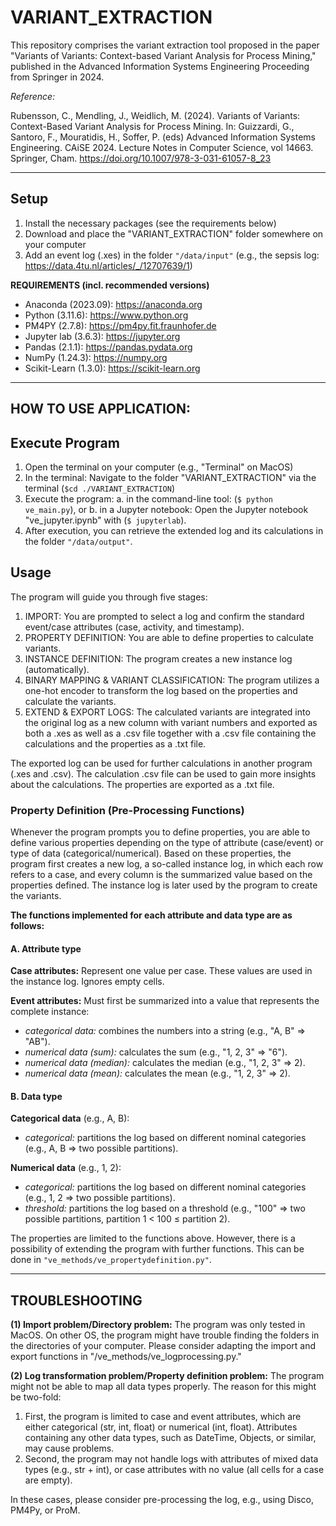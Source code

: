 # VARIANT_EXTRACTION
This repository comprises the variant extraction tool proposed in the paper "Variants of Variants: Context-based Variant Analysis for Process Mining," published in the Advanced Information Systems Engineering Proceeding from Springer in 2024. 

*Reference:*

Rubensson, C., Mendling, J., Weidlich, M. (2024). Variants of Variants: Context-Based Variant Analysis for Process Mining. In: Guizzardi, G., Santoro, F., Mouratidis, H., Soffer, P. (eds) Advanced Information Systems Engineering. CAiSE 2024. Lecture Notes in Computer Science, vol 14663. Springer, Cham. https://doi.org/10.1007/978-3-031-61057-8_23

---

## Setup
1. Install the necessary packages (see the requirements below)
2. Download and place the "VARIANT_EXTRACTION" folder somewhere on your computer
3. Add an event log (.xes) in the folder `"/data/input"` (e.g., the sepsis log: https://data.4tu.nl/articles/_/12707639/1) 

**REQUIREMENTS (incl. recommended versions)**
* Anaconda (2023.09): https://anaconda.org 
* Python (3.11.6): https://www.python.org
* PM4PY (2.7.8): https://pm4py.fit.fraunhofer.de
* Jupyter lab (3.6.3): https://jupyter.org
* Pandas (2.1.1): https://pandas.pydata.org
* NumPy (1.24.3): https://numpy.org
* Scikit-Learn (1.3.0): https://scikit-learn.org

---
## HOW TO USE APPLICATION: 
## Execute Program
1. Open the terminal on your computer (e.g., "Terminal" on MacOS)
2. In the terminal: Navigate to the folder "VARIANT_EXTRACTION" via the terminal (`$cd ./VARIANT_EXTRACTION`)
3. Execute the program:
  a. in the command-line tool: (`$ python ve_main.py`), or
  b. in a Jupyter notebook: Open the Jupyter notebook "ve_jupyter.ipynb" with (`$ jupyterlab`).
4. After execution, you can retrieve the extended log and its calculations in the folder `"/data/output"`. 

## Usage
The program will guide you through five stages:
1. IMPORT: You are prompted to select a log and confirm the standard event/case attributes (case, activity, and timestamp).
2. PROPERTY DEFINITION: You are able to define properties to calculate variants.
3. INSTANCE DEFINITION: The program creates a new instance log (automatically).
4. BINARY MAPPING & VARIANT CLASSIFICATION: The program utilizes a one-hot encoder to transform the log based on the properties and calculate the variants.
5. EXTEND & EXPORT LOGS: The calculated variants are integrated into the original log as a new column with variant numbers and exported as both a .xes as well as a .csv file together with a .csv file containing the calculations and the properties as a .txt file.

The exported log can be used for further calculations in another program (.xes and .csv). The calculation .csv file can be used to gain more insights about the calculations. The properties are exported as a .txt file.

### Property Definition (Pre-Processing Functions)
Whenever the program prompts you to define properties, you are able to define various properties depending on the type of attribute (case/event) or type of data (categorical/numerical). 
Based on these properties, the program first creates a new log, a so-called instance log, in which each row refers to a case, and every column is the summarized value based on the properties defined. 
The instance log is later used by the program to create the variants.

**The functions implemented for each attribute and data type are as follows:**

#### A. Attribute type
**Case attributes:** Represent one value per case. These values are used in the instance log. Ignores empty cells.

**Event attributes:** Must first be summarized into a value that represents the complete instance:
- _categorical data:_ combines the numbers into a string (e.g., "A, B" => "AB").
- _numerical data (sum):_ calculates the sum (e.g., "1, 2, 3" => "6").
- _numerical data (median):_ calculates the median (e.g., "1, 2, 3" => 2).
- _numerical data (mean):_ calculates the mean (e.g., "1, 2, 3" => 2).

#### B. Data type

**Categorical data** (e.g., A, B):
- _categorical:_ partitions the log based on different nominal categories (e.g., A, B => two possible partitions).

**Numerical data** (e.g., 1, 2):
- _categorical:_ partitions the log based on different nominal categories (e.g., 1, 2 => two possible partitions).
- _threshold:_ partitions the log based on a threshold (e.g., "100" => two possible partitions, partition 1 < 100 ≤ partition 2).

The properties are limited to the functions above. However, there is a possibility of extending the program with further functions. This can be done in `"ve_methods/ve_propertydefinition.py"`. 
  
---
## TROUBLESHOOTING
**(1) Import problem/Directory problem:**
The program was only tested in MacOS. On other OS, the program might have trouble finding the folders in the directories of your computer. 
Please consider adapting the import and export functions in "/ve_methods/ve_logprocessing.py."

**(2) Log transformation problem/Property definition problem:**
The program might not be able to map all data types properly. The reason for this might be two-fold:
1. First, the program is limited to case and event attributes, which are either categorical (str, int, float) or numerical (int, float). Attributes containing any other data types, such as DateTime, Objects, or similar, may cause problems.
2. Second, the program may not handle logs with attributes of mixed data types (e.g., str + int), or case attributes with no value (all cells for a case are empty). 
   
In these cases, please consider pre-processing the log, e.g., using Disco, PM4Py, or ProM. 

